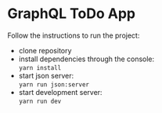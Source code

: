 # GraphQL ToDo App

Follow the instructions to run the project:

- clone repository
- install dependencies through the console:  
  `yarn install`
- start json server:  
   `yarn run json:server`
- start development server:  
   `yarn run dev`
